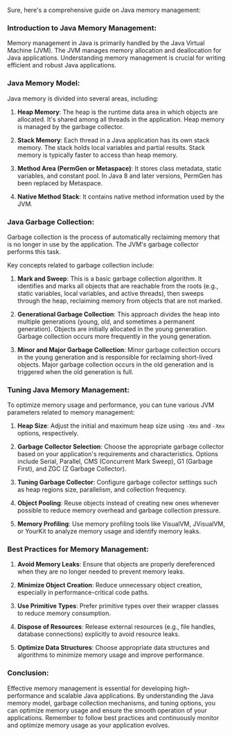 Sure, here's a comprehensive guide on Java memory management:

### Introduction to Java Memory Management:

Memory management in Java is primarily handled by the Java Virtual Machine (JVM). The JVM manages memory allocation and deallocation for Java applications. Understanding memory management is crucial for writing efficient and robust Java applications.

### Java Memory Model:

Java memory is divided into several areas, including:

1. **Heap Memory**: The heap is the runtime data area in which objects are allocated. It's shared among all threads in the application. Heap memory is managed by the garbage collector.

2. **Stack Memory**: Each thread in a Java application has its own stack memory. The stack holds local variables and partial results. Stack memory is typically faster to access than heap memory.

3. **Method Area (PermGen or Metaspace)**: It stores class metadata, static variables, and constant pool. In Java 8 and later versions, PermGen has been replaced by Metaspace.

4. **Native Method Stack**: It contains native method information used by the JVM.

### Java Garbage Collection:

Garbage collection is the process of automatically reclaiming memory that is no longer in use by the application. The JVM's garbage collector performs this task.

Key concepts related to garbage collection include:

1. **Mark and Sweep**: This is a basic garbage collection algorithm. It identifies and marks all objects that are reachable from the roots (e.g., static variables, local variables, and active threads), then sweeps through the heap, reclaiming memory from objects that are not marked.

2. **Generational Garbage Collection**: This approach divides the heap into multiple generations (young, old, and sometimes a permanent generation). Objects are initially allocated in the young generation. Garbage collection occurs more frequently in the young generation.

3. **Minor and Major Garbage Collection**: Minor garbage collection occurs in the young generation and is responsible for reclaiming short-lived objects. Major garbage collection occurs in the old generation and is triggered when the old generation is full.

### Tuning Java Memory Management:

To optimize memory usage and performance, you can tune various JVM parameters related to memory management:

1. **Heap Size**: Adjust the initial and maximum heap size using `-Xms` and `-Xmx` options, respectively.

2. **Garbage Collector Selection**: Choose the appropriate garbage collector based on your application's requirements and characteristics. Options include Serial, Parallel, CMS (Concurrent Mark Sweep), G1 (Garbage First), and ZGC (Z Garbage Collector).

3. **Tuning Garbage Collector**: Configure garbage collector settings such as heap regions size, parallelism, and collection frequency.

4. **Object Pooling**: Reuse objects instead of creating new ones whenever possible to reduce memory overhead and garbage collection pressure.

5. **Memory Profiling**: Use memory profiling tools like VisualVM, JVisualVM, or YourKit to analyze memory usage and identify memory leaks.

### Best Practices for Memory Management:

1. **Avoid Memory Leaks**: Ensure that objects are properly dereferenced when they are no longer needed to prevent memory leaks.

2. **Minimize Object Creation**: Reduce unnecessary object creation, especially in performance-critical code paths.

3. **Use Primitive Types**: Prefer primitive types over their wrapper classes to reduce memory consumption.

4. **Dispose of Resources**: Release external resources (e.g., file handles, database connections) explicitly to avoid resource leaks.

5. **Optimize Data Structures**: Choose appropriate data structures and algorithms to minimize memory usage and improve performance.

### Conclusion:

Effective memory management is essential for developing high-performance and scalable Java applications. By understanding the Java memory model, garbage collection mechanisms, and tuning options, you can optimize memory usage and ensure the smooth operation of your applications. Remember to follow best practices and continuously monitor and optimize memory usage as your application evolves.